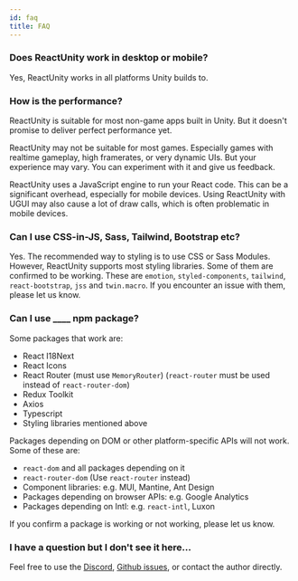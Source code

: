 ```yaml
---
id: faq
title: FAQ
---
```


### Does ReactUnity work in desktop or mobile?

Yes, ReactUnity works in all platforms Unity builds to.

### How is the performance?

ReactUnity is suitable for most non-game apps built in Unity. But it doesn't promise to deliver perfect performance yet.

ReactUnity may not be suitable for most games. Especially games with realtime gameplay, high framerates, or very dynamic UIs. But your experience may vary. You can experiment with it and give us feedback.

ReactUnity uses a JavaScript engine to run your React code. This can be a significant overhead, especially for mobile devices. Using ReactUnity with UGUI may also cause a lot of draw calls, which is often problematic in mobile devices.

### Can I use CSS-in-JS, Sass, Tailwind, Bootstrap etc?

Yes. The recommended way to styling is to use CSS or Sass Modules. However, ReactUnity supports most styling libraries. Some of them are confirmed to be working. These are `emotion`, `styled-components`, `tailwind`, `react-bootstrap`, `jss` and `twin.macro`. If you encounter an issue with them, please let us know.

### Can I use ____ npm package?

Some packages that work are:

- React I18Next
- React Icons
- React Router (must use `MemoryRouter`) (`react-router` must be used instead of `react-router-dom`)
- Redux Toolkit
- Axios
- Typescript
- Styling libraries mentioned above

Packages depending on DOM or other platform-specific APIs will not work. Some of these are:

- `react-dom` and all packages depending on it
- `react-router-dom` (Use `react-router` instead)
- Component libraries: e.g. MUI, Mantine, Ant Design
- Packages depending on browser APIs: e.g. Google Analytics
- Packages depending on Intl: e.g. `react-intl`, Luxon

If you confirm a package is working or not working, please let us know.

### I have a question but I don't see it here...

Feel free to use the [Discord](https://discord.gg/UY2EFW5ZKG), [Github issues](https://github.com/ReactUnity/core/issues), or contact the author directly.
